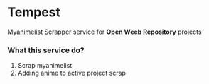 # Tempest
[Myanimelist](https://myanimelist.net/) Scrapper service for **Open Weeb Repository** projects

### What this service do?
1. Scrap myanimelist
2. Adding anime to active project scrap

